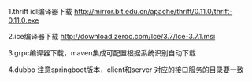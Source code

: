 1.thrift  idl编译器下载
http://mirror.bit.edu.cn/apache/thrift/0.11.0/thrift-0.11.0.exe

2.ice编译器下载
http://download.zeroc.com/Ice/3.7/Ice-3.7.1.msi

3.grpc编译器下载，maven集成可配置根据系统识别自动下载

4.dubbo 注意springboot版本，client和server 对应的接口服务的目录要一致

